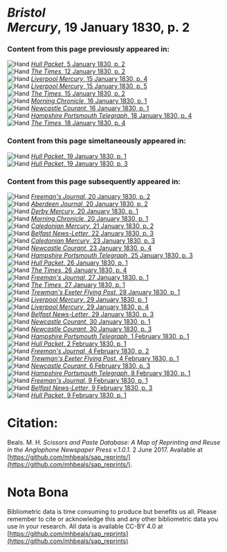 # *Bristol Mercury*, 19 January 1830, p. 2  
  
### Content from this page previously appeared in:  
![Hand](http://scissorsandpaste.net/wp-content/uploads/2017/06/smallhandpointer.png) [*Hull Packet*, 5 January 1830, p. 2](https://mhbeals.github.io/sap_html/Hull-Packet/Hull-Packet-5-January-1830-p-2)  
![Hand](http://scissorsandpaste.net/wp-content/uploads/2017/06/smallhandpointer.png) [*The Times*, 12 January 1830, p. 2](https://mhbeals.github.io/sap_html/The-Times/The-Times-12-January-1830-p-2)  
![Hand](http://scissorsandpaste.net/wp-content/uploads/2017/06/smallhandpointer.png) [*Liverpool Mercury*, 15 January 1830, p. 4](https://mhbeals.github.io/sap_html/Liverpool-Mercury/Liverpool-Mercury-15-January-1830-p-4)  
![Hand](http://scissorsandpaste.net/wp-content/uploads/2017/06/smallhandpointer.png) [*Liverpool Mercury*, 15 January 1830, p. 5](https://mhbeals.github.io/sap_html/Liverpool-Mercury/Liverpool-Mercury-15-January-1830-p-5)  
![Hand](http://scissorsandpaste.net/wp-content/uploads/2017/06/smallhandpointer.png) [*The Times*, 15 January 1830, p. 2](https://mhbeals.github.io/sap_html/The-Times/The-Times-15-January-1830-p-2)  
![Hand](http://scissorsandpaste.net/wp-content/uploads/2017/06/smallhandpointer.png) [*Morning Chronicle*, 16 January 1830, p. 1](https://mhbeals.github.io/sap_html/Morning-Chronicle/Morning-Chronicle-16-January-1830-p-1)  
![Hand](http://scissorsandpaste.net/wp-content/uploads/2017/06/smallhandpointer.png) [*Newcastle Courant*, 16 January 1830, p. 1](https://mhbeals.github.io/sap_html/Newcastle-Courant/Newcastle-Courant-16-January-1830-p-1)  
![Hand](http://scissorsandpaste.net/wp-content/uploads/2017/06/smallhandpointer.png) [*Hampshire Portsmouth Telegraph*, 18 January 1830, p. 4](https://mhbeals.github.io/sap_html/Hampshire-Portsmouth-Telegraph/Hampshire-Portsmouth-Telegraph-18-January-1830-p-4)  
![Hand](http://scissorsandpaste.net/wp-content/uploads/2017/06/smallhandpointer.png) [*The Times*, 18 January 1830, p. 4](https://mhbeals.github.io/sap_html/The-Times/The-Times-18-January-1830-p-4)  
  
### Content from this page simeltaneously appeared in:  
![Hand](http://scissorsandpaste.net/wp-content/uploads/2017/06/smallhandpointer.png) [*Hull Packet*, 19 January 1830, p. 1](https://mhbeals.github.io/sap_html/Hull-Packet/Hull-Packet-19-January-1830-p-1)  
![Hand](http://scissorsandpaste.net/wp-content/uploads/2017/06/smallhandpointer.png) [*Hull Packet*, 19 January 1830, p. 3](https://mhbeals.github.io/sap_html/Hull-Packet/Hull-Packet-19-January-1830-p-3)  
  
### Content from this page subsequently appeared in:  
![Hand](http://scissorsandpaste.net/wp-content/uploads/2017/06/smallhandpointer.png) [*Freeman's Journal*, 20 January 1830, p. 2](https://mhbeals.github.io/sap_html/Freeman's-Journal/Freeman's-Journal-20-January-1830-p-2)  
![Hand](http://scissorsandpaste.net/wp-content/uploads/2017/06/smallhandpointer.png) [*Aberdeen Journal*, 20 January 1830, p. 2](https://mhbeals.github.io/sap_html/Aberdeen-Journal/Aberdeen-Journal-20-January-1830-p-2)  
![Hand](http://scissorsandpaste.net/wp-content/uploads/2017/06/smallhandpointer.png) [*Derby Mercury*, 20 January 1830, p. 1](https://mhbeals.github.io/sap_html/Derby-Mercury/Derby-Mercury-20-January-1830-p-1)  
![Hand](http://scissorsandpaste.net/wp-content/uploads/2017/06/smallhandpointer.png) [*Morning Chronicle*, 20 January 1830, p. 1](https://mhbeals.github.io/sap_html/Morning-Chronicle/Morning-Chronicle-20-January-1830-p-1)  
![Hand](http://scissorsandpaste.net/wp-content/uploads/2017/06/smallhandpointer.png) [*Caledonian Mercury*, 21 January 1830, p. 2](https://mhbeals.github.io/sap_html/Caledonian-Mercury/Caledonian-Mercury-21-January-1830-p-2)  
![Hand](http://scissorsandpaste.net/wp-content/uploads/2017/06/smallhandpointer.png) [*Belfast News-Letter*, 22 January 1830, p. 3](https://mhbeals.github.io/sap_html/Belfast-News-Letter/Belfast-News-Letter-22-January-1830-p-3)  
![Hand](http://scissorsandpaste.net/wp-content/uploads/2017/06/smallhandpointer.png) [*Caledonian Mercury*, 23 January 1830, p. 3](https://mhbeals.github.io/sap_html/Caledonian-Mercury/Caledonian-Mercury-23-January-1830-p-3)  
![Hand](http://scissorsandpaste.net/wp-content/uploads/2017/06/smallhandpointer.png) [*Newcastle Courant*, 23 January 1830, p. 4](https://mhbeals.github.io/sap_html/Newcastle-Courant/Newcastle-Courant-23-January-1830-p-4)  
![Hand](http://scissorsandpaste.net/wp-content/uploads/2017/06/smallhandpointer.png) [*Hampshire Portsmouth Telegraph*, 25 January 1830, p. 3](https://mhbeals.github.io/sap_html/Hampshire-Portsmouth-Telegraph/Hampshire-Portsmouth-Telegraph-25-January-1830-p-3)  
![Hand](http://scissorsandpaste.net/wp-content/uploads/2017/06/smallhandpointer.png) [*Hull Packet*, 26 January 1830, p. 1](https://mhbeals.github.io/sap_html/Hull-Packet/Hull-Packet-26-January-1830-p-1)  
![Hand](http://scissorsandpaste.net/wp-content/uploads/2017/06/smallhandpointer.png) [*The Times*, 26 January 1830, p. 4](https://mhbeals.github.io/sap_html/The-Times/The-Times-26-January-1830-p-4)  
![Hand](http://scissorsandpaste.net/wp-content/uploads/2017/06/smallhandpointer.png) [*Freeman's Journal*, 27 January 1830, p. 1](https://mhbeals.github.io/sap_html/Freeman's-Journal/Freeman's-Journal-27-January-1830-p-1)  
![Hand](http://scissorsandpaste.net/wp-content/uploads/2017/06/smallhandpointer.png) [*The Times*, 27 January 1830, p. 1](https://mhbeals.github.io/sap_html/The-Times/The-Times-27-January-1830-p-1)  
![Hand](http://scissorsandpaste.net/wp-content/uploads/2017/06/smallhandpointer.png) [*Trewman's Exeter Flying Post*, 28 January 1830, p. 1](https://mhbeals.github.io/sap_html/Trewman's-Exeter-Flying-Post/Trewman's-Exeter-Flying-Post-28-January-1830-p-1)  
![Hand](http://scissorsandpaste.net/wp-content/uploads/2017/06/smallhandpointer.png) [*Liverpool Mercury*, 29 January 1830, p. 1](https://mhbeals.github.io/sap_html/Liverpool-Mercury/Liverpool-Mercury-29-January-1830-p-1)  
![Hand](http://scissorsandpaste.net/wp-content/uploads/2017/06/smallhandpointer.png) [*Liverpool Mercury*, 29 January 1830, p. 4](https://mhbeals.github.io/sap_html/Liverpool-Mercury/Liverpool-Mercury-29-January-1830-p-4)  
![Hand](http://scissorsandpaste.net/wp-content/uploads/2017/06/smallhandpointer.png) [*Belfast News-Letter*, 29 January 1830, p. 3](https://mhbeals.github.io/sap_html/Belfast-News-Letter/Belfast-News-Letter-29-January-1830-p-3)  
![Hand](http://scissorsandpaste.net/wp-content/uploads/2017/06/smallhandpointer.png) [*Newcastle Courant*, 30 January 1830, p. 1](https://mhbeals.github.io/sap_html/Newcastle-Courant/Newcastle-Courant-30-January-1830-p-1)  
![Hand](http://scissorsandpaste.net/wp-content/uploads/2017/06/smallhandpointer.png) [*Newcastle Courant*, 30 January 1830, p. 3](https://mhbeals.github.io/sap_html/Newcastle-Courant/Newcastle-Courant-30-January-1830-p-3)  
![Hand](http://scissorsandpaste.net/wp-content/uploads/2017/06/smallhandpointer.png) [*Hampshire Portsmouth Telegraph*, 1 February 1830, p. 1](https://mhbeals.github.io/sap_html/Hampshire-Portsmouth-Telegraph/Hampshire-Portsmouth-Telegraph-1-February-1830-p-1)  
![Hand](http://scissorsandpaste.net/wp-content/uploads/2017/06/smallhandpointer.png) [*Hull Packet*, 2 February 1830, p. 1](https://mhbeals.github.io/sap_html/Hull-Packet/Hull-Packet-2-February-1830-p-1)  
![Hand](http://scissorsandpaste.net/wp-content/uploads/2017/06/smallhandpointer.png) [*Freeman's Journal*, 4 February 1830, p. 2](https://mhbeals.github.io/sap_html/Freeman's-Journal/Freeman's-Journal-4-February-1830-p-2)  
![Hand](http://scissorsandpaste.net/wp-content/uploads/2017/06/smallhandpointer.png) [*Trewman's Exeter Flying Post*, 4 February 1830, p. 1](https://mhbeals.github.io/sap_html/Trewman's-Exeter-Flying-Post/Trewman's-Exeter-Flying-Post-4-February-1830-p-1)  
![Hand](http://scissorsandpaste.net/wp-content/uploads/2017/06/smallhandpointer.png) [*Newcastle Courant*, 6 February 1830, p. 3](https://mhbeals.github.io/sap_html/Newcastle-Courant/Newcastle-Courant-6-February-1830-p-3)  
![Hand](http://scissorsandpaste.net/wp-content/uploads/2017/06/smallhandpointer.png) [*Hampshire Portsmouth Telegraph*, 8 February 1830, p. 1](https://mhbeals.github.io/sap_html/Hampshire-Portsmouth-Telegraph/Hampshire-Portsmouth-Telegraph-8-February-1830-p-1)  
![Hand](http://scissorsandpaste.net/wp-content/uploads/2017/06/smallhandpointer.png) [*Freeman's Journal*, 9 February 1830, p. 1](https://mhbeals.github.io/sap_html/Freeman's-Journal/Freeman's-Journal-9-February-1830-p-1)  
![Hand](http://scissorsandpaste.net/wp-content/uploads/2017/06/smallhandpointer.png) [*Belfast News-Letter*, 9 February 1830, p. 3](https://mhbeals.github.io/sap_html/Belfast-News-Letter/Belfast-News-Letter-9-February-1830-p-3)  
![Hand](http://scissorsandpaste.net/wp-content/uploads/2017/06/smallhandpointer.png) [*Hull Packet*, 9 February 1830, p. 1](https://mhbeals.github.io/sap_html/Hull-Packet/Hull-Packet-9-February-1830-p-1)  


# Citation: 

Beals. M. H. *Scissors and Paste Database: A Map of Reprinting and Reuse in the Anglophone Newspaper Press v.1.0.1.* 2 June 2017. Available at [https://github.com/mhbeals/sap_reprints/](https://github.com/mhbeals/sap_reprints/). 

# Nota Bona

Bibliometric data is time consuming to produce but benefits us all. Please remember to cite or acknowledge this and any other bibliometric data you use in your research. All data is available CC-BY 4.0 at [https://github.com/mhbeals/sap_reprints](https://github.com/mhbeals/sap_reprints)